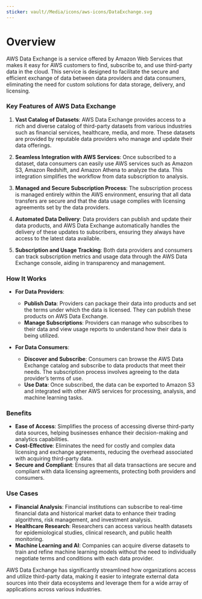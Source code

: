 ```yaml
---
sticker: vault//Media/icons/aws-icons/DataExchange.svg
---
```

# Overview

AWS Data Exchange is a service offered by Amazon Web Services that makes it easy for AWS customers to find, subscribe to, and use third-party data in the cloud. This service is designed to facilitate the secure and efficient exchange of data between data providers and data consumers, eliminating the need for custom solutions for data storage, delivery, and licensing.

### Key Features of AWS Data Exchange

1. **Vast Catalog of Datasets**: AWS Data Exchange provides access to a rich and diverse catalog of third-party datasets from various industries such as financial services, healthcare, media, and more. These datasets are provided by reputable data providers who manage and update their data offerings.
    
2. **Seamless Integration with AWS Services**: Once subscribed to a dataset, data consumers can easily use AWS services such as Amazon S3, Amazon Redshift, and Amazon Athena to analyze the data. This integration simplifies the workflow from data subscription to analysis.
    
3. **Managed and Secure Subscription Process**: The subscription process is managed entirely within the AWS environment, ensuring that all data transfers are secure and that the data usage complies with licensing agreements set by the data providers.
    
4. **Automated Data Delivery**: Data providers can publish and update their data products, and AWS Data Exchange automatically handles the delivery of these updates to subscribers, ensuring they always have access to the latest data available.
    
5. **Subscription and Usage Tracking**: Both data providers and consumers can track subscription metrics and usage data through the AWS Data Exchange console, aiding in transparency and management.
    

### How It Works

- **For Data Providers**:
    
    - **Publish Data**: Providers can package their data into products and set the terms under which the data is licensed. They can publish these products on AWS Data Exchange.
    - **Manage Subscriptions**: Providers can manage who subscribes to their data and view usage reports to understand how their data is being utilized.
- **For Data Consumers**:
    
    - **Discover and Subscribe**: Consumers can browse the AWS Data Exchange catalog and subscribe to data products that meet their needs. The subscription process involves agreeing to the data provider’s terms of use.
    - **Use Data**: Once subscribed, the data can be exported to Amazon S3 and integrated with other AWS services for processing, analysis, and machine learning tasks.

### Benefits

- **Ease of Access**: Simplifies the process of accessing diverse third-party data sources, helping businesses enhance their decision-making and analytics capabilities.
- **Cost-Effective**: Eliminates the need for costly and complex data licensing and exchange agreements, reducing the overhead associated with acquiring third-party data.
- **Secure and Compliant**: Ensures that all data transactions are secure and compliant with data licensing agreements, protecting both providers and consumers.

### Use Cases

- **Financial Analysis**: Financial institutions can subscribe to real-time financial data and historical market data to enhance their trading algorithms, risk management, and investment analysis.
- **Healthcare Research**: Researchers can access various health datasets for epidemiological studies, clinical research, and public health monitoring.
- **Machine Learning and AI**: Companies can acquire diverse datasets to train and refine machine learning models without the need to individually negotiate terms and conditions with each data provider.

AWS Data Exchange has significantly streamlined how organizations access and utilize third-party data, making it easier to integrate external data sources into their data ecosystems and leverage them for a wide array of applications across various industries.